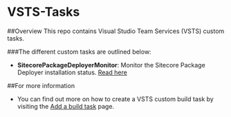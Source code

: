 # VSTS-Tasks
##Overview
This repo contains Visual Studio Team Services (VSTS) custom tasks.

###The different custom tasks are outlined below:

*	**SitecorePackageDeployerMonitor**: Monitor the Sitecore Package Deployer installation status. [Read here](SitecorePackageDeployerMonitor/README.md)

##For more information
* You can find out more on how to create a VSTS custom build task by visiting the [Add a build task](https://www.visualstudio.com/en-us/docs/integrate/extensions/develop/add-build-task) page.
